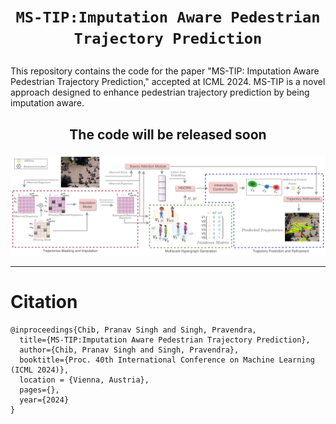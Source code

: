 # <p align="center"><b>`MS-TIP:Imputation Aware Pedestrian Trajectory Prediction`</b></p>

This repository contains the code for the paper "MS-TIP: Imputation Aware Pedestrian Trajectory Prediction," accepted at ICML 2024. MS-TIP is a novel approach designed to enhance pedestrian trajectory prediction by being imputation aware.

## <p align="center"><b>The code will be released soon</b></p>

<p align="center">
<img src="/MSTIP.png" />
<p>



</center>


<hr />

# Citation


```
@inproceedings{Chib, Pranav Singh and Singh, Pravendra,
  title={MS-TIP:Imputation Aware Pedestrian Trajectory Prediction},
  author={Chib, Pranav Singh and Singh, Pravendra},
  booktitle={Proc. 40th International Conference on Machine Learning (ICML 2024)},
  location = {Vienna, Austria},
  pages={},
  year={2024}
}
